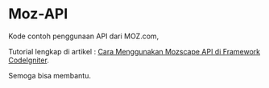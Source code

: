 # Moz-API
Kode contoh penggunaan API dari MOZ.com, 

Tutorial lengkap di artikel :  [Cara Menggunakan Mozscape API di Framework CodeIgniter](https://www.areablogger.com/cara-menggunakan-mozscape-api-di-framework-codeigniter/).

Semoga bisa membantu.


